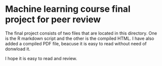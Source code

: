 # Machine learning course final project for peer review

The final project consists of two files that are located in this directory. One is the R markdown script and the other is the compiled HTML. I have also added a compiled PDF file, beacuse it is easy to read without need of donwload it.

I hope it is easy to read and review. 
